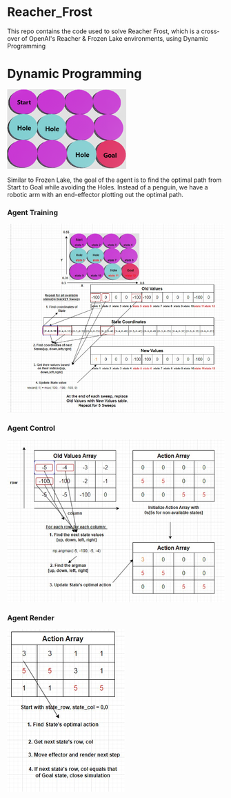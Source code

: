 # Reacher_Frost
This repo contains the code used to solve Reacher Frost, which is a cross-over of OpenAI's Reacher & Frozen Lake environments, using Dynamic Programming

# Dynamic Programming
![alt text](https://github.com/kwquan/Reacher_Frost/blob/main/reacher_states.png)

Similar to Frozen Lake, the goal of the agent is to find the optimal path from Start to Goal while avoiding the Holes.
Instead of a penguin, we have a robotic arm with an end-effector plotting out the optimal path.

### Agent Training
![alt text](https://github.com/kwquan/Reacher_Frost/blob/main/reacher_training.jpg)

### Agent Control
![alt text](https://github.com/kwquan/Reacher_Frost/blob/main/reacher_control.jpg)

### Agent Render
![alt text](https://github.com/kwquan/Reacher_Frost/blob/main/reacher_render.jpg)
